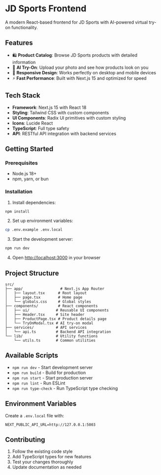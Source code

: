 # JD Sports Frontend

A modern React-based frontend for JD Sports with AI-powered virtual try-on functionality.

## Features

- 🛍️ **Product Catalog**: Browse JD Sports products with detailed information
- 🤖 **AI Try-On**: Upload your photo and see how products look on you
- 📱 **Responsive Design**: Works perfectly on desktop and mobile devices
- ⚡ **Fast Performance**: Built with Next.js 15 and optimized for speed

## Tech Stack

- **Framework**: Next.js 15 with React 18
- **Styling**: Tailwind CSS with custom components
- **UI Components**: Radix UI primitives with custom styling
- **Icons**: Lucide React
- **TypeScript**: Full type safety
- **API**: RESTful API integration with backend services

## Getting Started

### Prerequisites

- Node.js 18+ 
- npm, yarn, or bun

### Installation

1. Install dependencies:
```bash
npm install
```

2. Set up environment variables:
```bash
cp .env.example .env.local
```

3. Start the development server:
```bash
npm run dev
```

4. Open [http://localhost:3000](http://localhost:3000) in your browser

## Project Structure

```
src/
├── app/                 # Next.js App Router
│   ├── layout.tsx      # Root layout
│   ├── page.tsx        # Home page
│   └── globals.css     # Global styles
├── components/         # React components
│   ├── ui/            # Reusable UI components
│   ├── Header.tsx     # Site header
│   ├── ProductPage.tsx # Product details page
│   └── TryOnModal.tsx # AI try-on modal
├── services/          # API services
│   └── api.ts         # Backend API integration
└── lib/               # Utility functions
    └── utils.ts       # Common utilities
```

## Available Scripts

- `npm run dev` - Start development server
- `npm run build` - Build for production
- `npm run start` - Start production server
- `npm run lint` - Run ESLint
- `npm run type-check` - Run TypeScript type checking

## Environment Variables

Create a `.env.local` file with:

```env
NEXT_PUBLIC_API_URL=http://127.0.0.1:5003
```

## Contributing

1. Follow the existing code style
2. Add TypeScript types for new features
3. Test your changes thoroughly
4. Update documentation as needed
